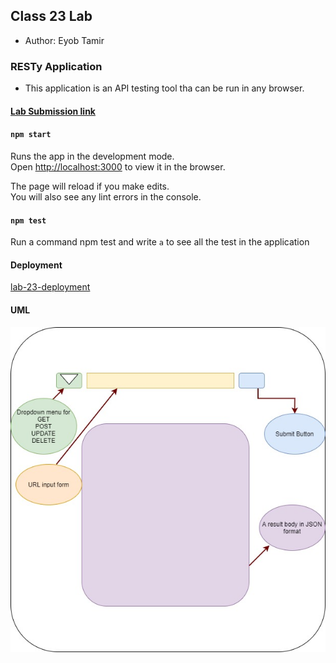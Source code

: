 ## Class 23 Lab

  * Author: Eyob Tamir

### RESTy Application

  * This application is an API testing tool tha can be run in any browser.
  
#### [Lab Submission link](https://codesandbox.io/s/lab-23-eyob-tamir-ilkhg?file=/src/App.js)


#### `npm start`

Runs the app in the development mode.<br />
Open [http://localhost:3000](http://localhost:3000) to view it in the browser.

The page will reload if you make edits.<br />
You will also see any lint errors in the console.

#### `npm test`
 Run a command npm test and write `a` to see all the test in the application


#### Deployment

[lab-23-deployment](https://csb-ilkhg.netlify.app/)




#### UML

![UML-lab-23](./asset/image/uml-lab-23.jpg)
